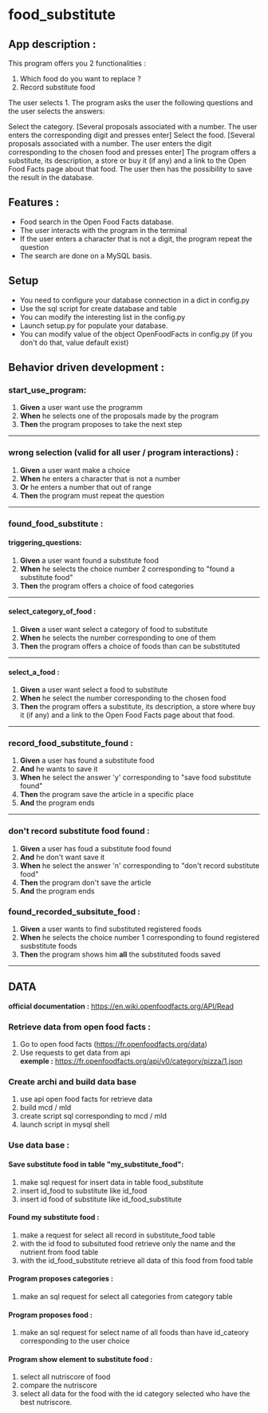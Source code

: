 # food_substitute

## App description :
This program offers you 2 functionalities : 
1. Which food do you want to replace ?
2. Record substitute food

The user selects 1. The program asks the user the following questions and the user selects the answers:

Select the category. [Several proposals associated with a number. The user enters the corresponding digit and presses enter]
Select the food. [Several proposals associated with a number. The user enters the digit corresponding to the chosen food and presses enter]
The program offers a substitute, its description, a store or buy it (if any) and a link to the Open Food Facts page about that food.
The user then has the possibility to save the result in the database.

## Features : 
* Food search in the Open Food Facts database.
* The user interacts with the program in the terminal
* If the user enters a character that is not a digit, the program repeat the question
* The search are done on a MySQL basis.

## Setup
- You need to configure your database connection in a dict in config.py
- Use the sql script for create database and table
- You can modify the interesting list in the config.py
- Launch setup.py for populate your database.
- You can modify value of the object OpenFoodFacts in config.py (if you don't do that,  value
 default exist)

## Behavior driven development :

### start_use_program:

1. **Given** a user want use the programm
2. **When** he selects one of the proposals made by the program 
3. **Then** the program proposes to take the next step 
---

### wrong selection (valid for all user / program interactions) :
1. **Given** a user want make a choice
2. **When** he enters a character that is not a number
3. **Or** he enters a number that out of range
3. **Then** the program must repeat the question 
---

### found_food_substitute :

#### triggering_questions:
1. **Given** a user want found a substitute food
2. **When** he selects the choice number 2 corresponding to "found a substitute food"
3. **Then** the program offers a choice of food categories
---


#### select_category_of_food :
1. **Given** a user want select a category of food to substitute
2. **When** he selects the number corresponding to one of them
3. **Then** the program offers a choice of foods than can be substituted
---

#### select_a_food :
1. **Given** a user want select a food to substitute
2. **When** he select the number corresponding to the chosen food
3. **Then** the program offers a substitute, its description, a store where buy it (if any) and
a link to the Open Food Facts page about that food.
---

### record_food_substitute_found :

1. **Given** a user has found a substitute food
2. **And** he wants to save it
3. **When** he select the answer 'y' corresponding to "save food substitute found"
4. **Then** the program save the article in a specific place
5. **And** the program ends
---

### don't record substitute food found :
1. **Given** a user has foud a substitute food found
2. **And** he don't want save it
3. **When** he select the answer 'n' corresponding to "don't record substitute food"
4. **Then** the program don't save the article
5. **And** the program ends

### found_recorded_subsitute_food :

1. **Given** a user wants to find substituted registered foods
2. **When** he selects the choice number 1 corresponding to found registered susbstitute foods
3. **Then** the program shows him **all** the substituted foods saved
---

## DATA
__official documentation :__ https://en.wiki.openfoodfacts.org/API/Read

### Retrieve data from open food facts :
1. Go to open food facts (https://fr.openfoodfacts.org/data)
2. Use requests to get data from api \
__exemple :__ https://fr.openfoodfacts.org/api/v0/category/pizza/1.json

### Create archi and build data base
1. use api open food facts for retrieve data
2. build mcd / mld
3. create script sql corresponding to mcd / mld
4. launch script in mysql shell

### Use data base :

#### Save substitute food in table "my_substitute_food":
1. make sql request for insert data in table food_substitute
2. insert id_food to substitute like id_food
3. insert id food of substitute like id_food_substitute

#### Found my substitute food : 
1. make a request for select all record in substitute_food table
2. with the id food to subsituted food retrieve only the name and the nutrient from food table
3. with the id_food_substitute retrieve all data of this food from food table

#### Program proposes categories : 
1. make an sql request for select all categories from category table

#### Program proposes food :
1.  make an sql request for select name of all foods than have id_cateory corresponding to the user choice

#### Program show element to substitute food : 
1. select all nutriscore of food
2. compare the nutriscore
3. select all data for the food with the id category selected who have the best nutriscore.
